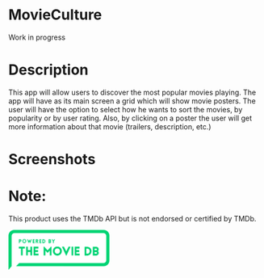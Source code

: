 # MovieCulture
Work in progress

# Description
This app will allow users to discover the most popular movies playing. The app will have as its main screen a grid which will show movie posters. The user will have the option to select how he wants to sort the movies, by popularity or by user rating. Also, by clicking on a poster the user will get more information about that movie (trailers, description, etc.)

# Screenshots

# Note:
This product uses the TMDb API but is not endorsed or certified by TMDb.

<img src="screenshots/powered-by-rectangle-green.png" width=200>
